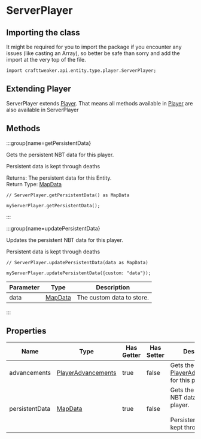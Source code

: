# ServerPlayer

## Importing the class

It might be required for you to import the package if you encounter any issues (like casting an Array), so better be safe than sorry and add the import at the very top of the file.
```zenscript
import crafttweaker.api.entity.type.player.ServerPlayer;
```


## Extending Player

ServerPlayer extends [Player](/vanilla/api/entity/type/player/Player). That means all methods available in [Player](/vanilla/api/entity/type/player/Player) are also available in ServerPlayer

## Methods

:::group{name=getPersistentData}

Gets the persistent NBT data for this player.

 Persistent data is kept through deaths

Returns: The persistent data for this Entity.  
Return Type: [MapData](/vanilla/api/data/MapData)

```zenscript
// ServerPlayer.getPersistentData() as MapData

myServerPlayer.getPersistentData();
```

:::

:::group{name=updatePersistentData}

Updates the persistent NBT data for this player.

 Persistent data is kept through deaths

```zenscript
// ServerPlayer.updatePersistentData(data as MapData)

myServerPlayer.updatePersistentData({custom: "data"});
```

| Parameter |                 Type                 |        Description        |
|-----------|--------------------------------------|---------------------------|
| data      | [MapData](/vanilla/api/data/MapData) | The custom data to store. |


:::


## Properties

|      Name      |                               Type                                | Has Getter | Has Setter |                                             Description                                              |
|----------------|-------------------------------------------------------------------|------------|------------|------------------------------------------------------------------------------------------------------|
| advancements   | [PlayerAdvancements](/vanilla/api/advancement/PlayerAdvancements) | true       | false      | Gets the [PlayerAdvancements](/vanilla/api/advancement/PlayerAdvancements) for this player.          |
| persistentData | [MapData](/vanilla/api/data/MapData)                              | true       | false      | Gets the persistent NBT data for this player. <br />  <br />  Persistent data is kept through deaths |

